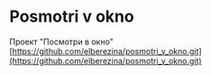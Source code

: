 # Posmotri v okno

Проект "Посмотри в окно"
[https://github.com/elberezina/posmotri_v_okno.git](https://github.com/elberezina/posmotri_v_okno.git)
